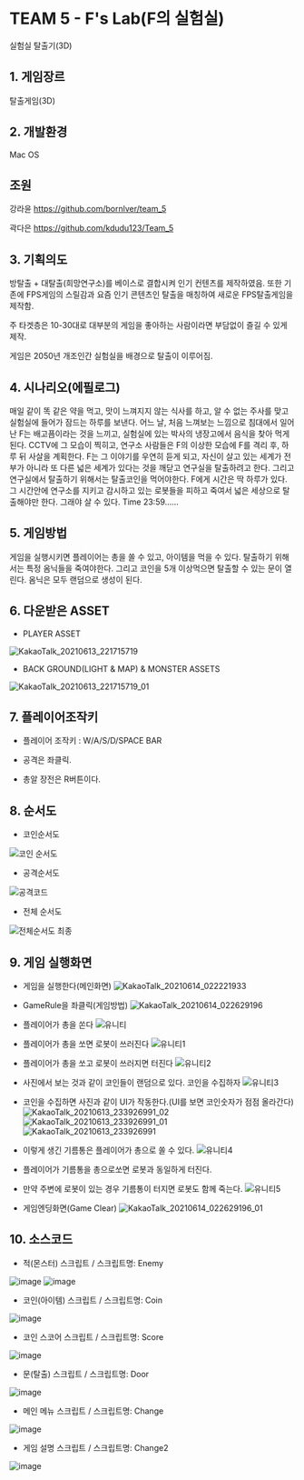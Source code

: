 # TEAM 5 - F's Lab(F의 실험실)
실험실 탈출기(3D)

## 1. 게임장르
탈출게임(3D)

## 2. 개발환경
Mac OS

## 조원 
강라윤 https://github.com/bornlver/team_5

곽다은 https://github.com/kdudu123/Team_5

## 3. 기획의도
방탈출 + 대탈출(희망연구소)를 베이스로 결합시켜 인기 컨텐츠를 제작하였음.
또한 기존에 FPS게임의 스릴감과 요즘 인기 콘텐츠인 탈출을 매칭하여 새로운
FPS탈출게임을 제작함.

주 타겟층은 10-30대로 대부분의 게임을 좋아하는 사람이라면 부담없이 즐길 수 있게 제작.

게임은 2050년 개조인간 실험실을 배경으로 탈출이 이루어짐.

## 4. 시나리오(에필로그)

매일 같이 똑 같은 약을 먹고, 맛이 느껴지지 않는 식사를 하고, 알 수 없는 주사를 맞고
실험실에 들어가 잠드는 하루를 보낸다.
어느 날, 처음 느껴보는 느낌으로 침대에서 일어난 F는 배고픔이라는 것을 느끼고,
실험실에 있는 박사의 냉장고에서 음식을 찾아 먹게 된다.
CCTV에 그 모습이 찍히고, 연구소 사람들은 F의 이상한 모습에
F를 격리 후, 하루 뒤 사살을 계획한다.
F는 그 이야기를 우연히 듣게 되고, 자신이 살고 있는 세계가 전부가 아니라 또 다른 넓은 세계가 있다는 것을 깨닫고 연구실을 탈출하려고 한다.
그리고 연구실에서 탈출하기 위해서는 탈출코인을 먹어야한다.
F에게 시간은 딱 하루가 있다. 그 시간안에 연구소를 지키고 감시하고 있는 로봇들을 피하고 죽여서 넓은 세상으로 탈출해야만 한다. 그래야 살 수 있다.
Time 23:59……

## 5. 게임방법
게임을 실행시키면 플레이어는 총을 쏠 수 있고, 아이템을 먹을 수 있다.
탈출하기 위해서는 특정 옴닉들을 죽여야한다. 그리고 코인을 5개 이상먹으면 탈출할 수 있는 문이 열린다.
옴닉은 모두 랜덤으로 생성이 된다.

## 6. 다운받은 ASSET

- PLAYER ASSET

![KakaoTalk_20210613_221715719](https://user-images.githubusercontent.com/81173909/121813749-70902900-cca8-11eb-98f6-982b348eb89e.png)

- BACK GROUND(LIGHT & MAP) & MONSTER ASSETS

![KakaoTalk_20210613_221715719_01](https://user-images.githubusercontent.com/81173909/121813755-76860a00-cca8-11eb-9f3a-1199a3bfa270.png)

## 7. 플레이어조작키

- 플레이어 조작키 : W/A/S/D/SPACE BAR

- 공격은 좌클릭.

- 총알 장전은 R버튼이다.


## 8. 순서도

- 코인순서도

![코인 순서도](https://user-images.githubusercontent.com/81173909/121811840-96193480-cca0-11eb-8db4-20af3de38104.JPG)

- 공격순서도

![공격코드](https://user-images.githubusercontent.com/81173909/121811822-8b5e9f80-cca0-11eb-8318-57321291bb26.JPG)

- 전체 순서도

![전체순서도 최종](https://user-images.githubusercontent.com/81173909/121813681-227b2580-cca8-11eb-97d6-9ed332afc288.JPG)



## 9. 게임 실행화면
- 게임을 실행한다(메인화면)
![KakaoTalk_20210614_022221933](https://user-images.githubusercontent.com/81173909/121817097-3b8cd200-ccba-11eb-8486-60675b4fc21a.png)

- GameRule을 좌클릭(게임방법)
![KakaoTalk_20210614_022629196](https://user-images.githubusercontent.com/81173909/121817099-3d569580-ccba-11eb-8e79-038517ffb826.png)

- 플레이어가 총을 쏜다
![유니티](https://user-images.githubusercontent.com/81173909/121811375-3c643a80-cc9f-11eb-9d43-e28c9e355da3.JPG)
- 플레이어가 총을 쏘면 로봇이 쓰러진다
![유니티1](https://user-images.githubusercontent.com/81173909/121811388-48e89300-cc9f-11eb-929a-c2b2fadb28e3.JPG)
- 플레이어가 총을 쏘고 로봇이 쓰러지면 터진다
![유니티2](https://user-images.githubusercontent.com/81173909/121811392-4a19c000-cc9f-11eb-8386-4771582b648d.JPG)
- 사진에서 보는 것과 같이 코인들이 랜덤으로 있다. 코인을 수집하자
![유니티3](https://user-images.githubusercontent.com/81173909/121811397-4d14b080-cc9f-11eb-9206-458e9fa6a151.JPG)
- 코인을 수집하면 사진과 같이 UI가 작동한다.(UI를 보면 코인숫자가 점점 올라간다)
![KakaoTalk_20210613_233926991_02](https://user-images.githubusercontent.com/81173909/121812182-e349d600-cca1-11eb-9305-54c536785f7e.png)
![KakaoTalk_20210613_233926991_01](https://user-images.githubusercontent.com/81173909/121812198-f8266980-cca1-11eb-816f-1840bdac4b2a.png)
![KakaoTalk_20210613_233926991](https://user-images.githubusercontent.com/81173909/121812194-f2308880-cca1-11eb-9ef6-764b8bda6458.png)

- 이렇게 생긴 기름통은 플레이어가 총으로 쏠 수 있다.
![유니티4](https://user-images.githubusercontent.com/81173909/121811401-4e45dd80-cc9f-11eb-9e4a-f4387b098141.JPG)
- 플레이어가 기름통을 총으로쏘면 로봇과 동일하게 터진다.
- 만약 주변에 로봇이 있는 경우 기름통이 터지면 로봇도 함께 죽는다.
![유니티5](https://user-images.githubusercontent.com/81173909/121811406-5140ce00-cc9f-11eb-93c4-ebf7e3116769.JPG)
- 게임엔딩화면(Game Clear)
![KakaoTalk_20210614_022629196_01](https://user-images.githubusercontent.com/81173909/121817119-53fcec80-ccba-11eb-8953-2c2c41e33cb0.png)

## 10. 소스코드

- 적(몬스터) 스크립트 / 스크립트명: Enemy 

![image](https://user-images.githubusercontent.com/81173909/121816002-1eed9b80-ccb4-11eb-839f-0ad62f4d5e73.png)
![image](https://user-images.githubusercontent.com/81173909/121816005-2319b900-ccb4-11eb-8c65-e1ee2fbdd4b4.png)

- 코인(아이템) 스크립트 / 스크립트명: Coin

![image](https://user-images.githubusercontent.com/81173909/121816030-447aa500-ccb4-11eb-9165-afbfc34b329f.png)

- 코인 스코어 스크립트 / 스크립트명: Score

![image](https://user-images.githubusercontent.com/81173909/121816041-552b1b00-ccb4-11eb-80fb-8ef20872dadb.png)

- 문(탈출) 스크립트 / 스크립트명: Door

![image](https://user-images.githubusercontent.com/81173909/121816060-6542fa80-ccb4-11eb-855d-b70533511e75.png)

- 메인 메뉴 스크립트 / 스크립트명: Change

![image](https://user-images.githubusercontent.com/81173909/121816073-7429ad00-ccb4-11eb-936a-b7e30fbbcd9a.png)

- 게임 설명 스크립트 / 스크립트명: Change2

![image](https://user-images.githubusercontent.com/81173909/121816083-80156f00-ccb4-11eb-9aa9-160f88d0902f.png)


